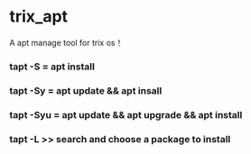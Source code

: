 # trix_apt
A apt manage tool for trix os！
### tapt -S = apt install
### tapt -Sy = apt update && apt insall
### tapt -Syu = apt update && apt upgrade && apt install
### tapt -L <package> >> search and choose a package to install
